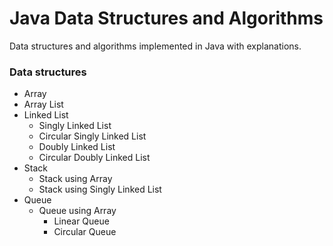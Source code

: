 # Java Data Structures and Algorithms

Data structures and algorithms implemented in Java with explanations.

### Data structures
- Array
- Array List
- Linked List
  - Singly Linked List
  - Circular Singly Linked List
  - Doubly Linked List
  - Circular Doubly Linked List
- Stack
  - Stack using Array
  - Stack using Singly Linked List
- Queue
  - Queue using Array
      - Linear Queue
      - Circular Queue
